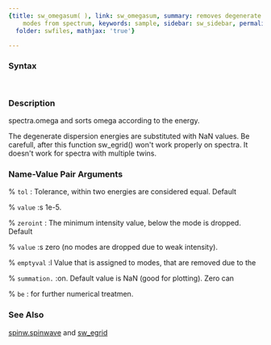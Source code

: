 ```yaml
---
{title: sw_omegasum( ), link: sw_omegasum, summary: removes degenerate and ghost magnon
    modes from spectrum, keywords: sample, sidebar: sw_sidebar, permalink: sw_omegasum.html,
  folder: swfiles, mathjax: 'true'}

---
```


### Syntax

` `

### Description

spectra.omega and sorts omega according to the energy.
 
The degenerate dispersion energies are substituted with NaN values. Be
carefull, after this function sw_egrid() won't work properly on spectra.
It doesn't work for spectra with multiple twins.
 

### Name-Value Pair Arguments

% `tol`
:   Tolerance, within two energies are considered equal. Default

% `value`
:s 1e-5.

% `zeroint`
:   The minimum intensity value, below the mode is dropped. Default

% `value`
:s zero (no modes are dropped due to weak intensity).

% `emptyval`
:l  Value that is assigned to modes, that are removed due to the

% `summation.`
:on. Default value is NaN (good for plotting). Zero can

% `be`
: for further numerical treatmen.

### See Also

[spinw.spinwave](spinw_spinwave.html) and [sw_egrid](sw_egrid.html)

